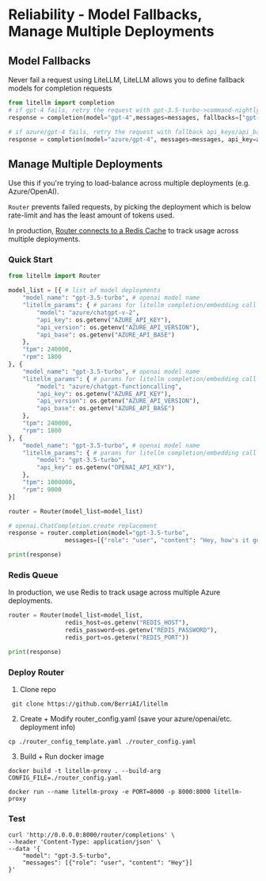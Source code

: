 # Reliability - Model Fallbacks, Manage Multiple Deployments

## Model Fallbacks
Never fail a request using LiteLLM, LiteLLM allows you to define fallback models for completion requests
```python
from litellm import completion
# if gpt-4 fails, retry the request with gpt-3.5-turbo->command-nightly->claude-instant-1
response = completion(model="gpt-4",messages=messages, fallbacks=["gpt-3.5-turbo" "command-nightly", "claude-instant-1"])

# if azure/gpt-4 fails, retry the request with fallback api_keys/api_base
response = completion(model="azure/gpt-4", messages=messages, api_key=api_key, fallbacks=[{"api_key": "good-key-1"}, {"api_key": "good-key-2", "api_base": "good-api-base-2"}])

```

## Manage Multiple Deployments

Use this if you're trying to load-balance across multiple deployments (e.g. Azure/OpenAI). 

`Router` prevents failed requests, by picking the deployment which is below rate-limit and has the least amount of tokens used. 

In production, [Router connects to a Redis Cache](#redis-queue) to track usage across multiple deployments.

### Quick Start

```python
from litellm import Router

model_list = [{ # list of model deployments 
	"model_name": "gpt-3.5-turbo", # openai model name 
	"litellm_params": { # params for litellm completion/embedding call 
		"model": "azure/chatgpt-v-2", 
		"api_key": os.getenv("AZURE_API_KEY"),
		"api_version": os.getenv("AZURE_API_VERSION"),
		"api_base": os.getenv("AZURE_API_BASE")
	},
	"tpm": 240000,
	"rpm": 1800
}, {
    "model_name": "gpt-3.5-turbo", # openai model name 
	"litellm_params": { # params for litellm completion/embedding call 
		"model": "azure/chatgpt-functioncalling", 
		"api_key": os.getenv("AZURE_API_KEY"),
		"api_version": os.getenv("AZURE_API_VERSION"),
		"api_base": os.getenv("AZURE_API_BASE")
	},
	"tpm": 240000,
	"rpm": 1800
}, {
    "model_name": "gpt-3.5-turbo", # openai model name 
	"litellm_params": { # params for litellm completion/embedding call 
		"model": "gpt-3.5-turbo", 
		"api_key": os.getenv("OPENAI_API_KEY"),
	},
	"tpm": 1000000,
	"rpm": 9000
}]

router = Router(model_list=model_list)

# openai.ChatCompletion.create replacement
response = router.completion(model="gpt-3.5-turbo", 
				messages=[{"role": "user", "content": "Hey, how's it going?"}]

print(response)
```

### Redis Queue 

In production, we use Redis to track usage across multiple Azure deployments.

```python
router = Router(model_list=model_list, 
                redis_host=os.getenv("REDIS_HOST"), 
                redis_password=os.getenv("REDIS_PASSWORD"), 
                redis_port=os.getenv("REDIS_PORT"))

print(response)
```

### Deploy Router 

1. Clone repo
```shell
 git clone https://github.com/BerriAI/litellm
```

2. Create + Modify router_config.yaml (save your azure/openai/etc. deployment info)

```shell
cp ./router_config_template.yaml ./router_config.yaml
```

3. Build + Run docker image 

```shell
docker build -t litellm-proxy . --build-arg CONFIG_FILE=./router_config.yaml 
```

```shell
docker run --name litellm-proxy -e PORT=8000 -p 8000:8000 litellm-proxy
```

### Test 

```curl
curl 'http://0.0.0.0:8000/router/completions' \
--header 'Content-Type: application/json' \
--data '{
    "model": "gpt-3.5-turbo",
    "messages": [{"role": "user", "content": "Hey"}]
}'
```